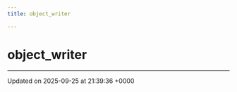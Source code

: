 ```yaml
---
title: object_writer

---
```


# object_writer





-------------------------------

Updated on 2025-09-25 at 21:39:36 +0000